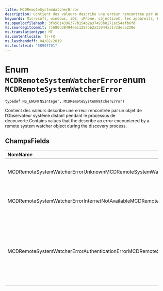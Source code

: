 ```yaml
---
title: MCDRemoteSystemWatcherError
description: Contient des valeurs describe une erreur rencontrée par un objet de l’Observateur système distant pendant le processus de découverte.
keywords: Microsoft, windows, iOS, iPhone, objectiveC, les appareils, Project Rome connectés
ms.openlocfilehash: 3f65614396377b154b2a37493b8271ac54afb6fd
ms.sourcegitcommit: 75680b384946e11257bb2a33044a3172dec5220e
ms.translationtype: MT
ms.contentlocale: fr-FR
ms.lasthandoff: 04/02/2019
ms.locfileid: "58907701"
---
```

# <a name="enum-mcdremotesystemwatchererror"></a><span data-ttu-id="08423-104">Enum `MCDRemoteSystemWatcherError`</span><span class="sxs-lookup"><span data-stu-id="08423-104">enum `MCDRemoteSystemWatcherError`</span></span> 

```
typedef NS_ENUM(NSInteger, MCDRemoteSystemWatcherError)
```  
 <span data-ttu-id="08423-105">Contient des valeurs describe une erreur rencontrée par un objet de l’Observateur système distant pendant le processus de découverte.</span><span class="sxs-lookup"><span data-stu-id="08423-105">Contains values that the describe an error encountered by a remote system watcher object during the discovery process.</span></span>

## <a name="fields"></a><span data-ttu-id="08423-106">Champs</span><span class="sxs-lookup"><span data-stu-id="08423-106">Fields</span></span>

| <span data-ttu-id="08423-107">Nom</span><span class="sxs-lookup"><span data-stu-id="08423-107">Name</span></span>                              | <span data-ttu-id="08423-108">Value</span><span class="sxs-lookup"><span data-stu-id="08423-108">Value</span></span> | <span data-ttu-id="08423-109">Description</span><span class="sxs-lookup"><span data-stu-id="08423-109">Description</span></span>                    |
|:----------------------------------|:------|:-------------------------------|
| <span data-ttu-id="08423-110">MCDRemoteSystemWatcherErrorUnknown</span><span class="sxs-lookup"><span data-stu-id="08423-110">MCDRemoteSystemWatcherErrorUnknown</span></span> | <span data-ttu-id="08423-111">0</span><span class="sxs-lookup"><span data-stu-id="08423-111">0</span></span> | <span data-ttu-id="08423-112">L’Observateur a rencontré une erreur inconnue.</span><span class="sxs-lookup"><span data-stu-id="08423-112">The watcher encountered an unknown error.</span></span> |
| <span data-ttu-id="08423-113">MCDRemoteSystemWatcherErrorInternetNotAvailable</span><span class="sxs-lookup"><span data-stu-id="08423-113">MCDRemoteSystemWatcherErrorInternetNotAvailable</span></span> | <span data-ttu-id="08423-114">1</span><span class="sxs-lookup"><span data-stu-id="08423-114">1</span></span> | <span data-ttu-id="08423-115">L’erreur s’est produite, car la connexion Internet a été perdue.</span><span class="sxs-lookup"><span data-stu-id="08423-115">The error occurred because the Internet connection was lost.</span></span> |
| <span data-ttu-id="08423-116">MCDRemoteSystemWatcherErrorAuthenticationError</span><span class="sxs-lookup"><span data-stu-id="08423-116">MCDRemoteSystemWatcherErrorAuthenticationError</span></span> | <span data-ttu-id="08423-117">2</span><span class="sxs-lookup"><span data-stu-id="08423-117">2</span></span> | <span data-ttu-id="08423-118">L’erreur s’est produite, car un ConnectedDevicesAccount utilisé pour exécuter la découverte n’a pas pu être authentifié.</span><span class="sxs-lookup"><span data-stu-id="08423-118">The error occurred because a ConnectedDevicesAccount being used to run the discovery could not be authenticated.</span></span> | 
